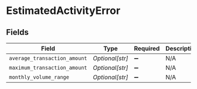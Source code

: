 # EstimatedActivityError


## Fields

| Field                        | Type                         | Required                     | Description                  |
| ---------------------------- | ---------------------------- | ---------------------------- | ---------------------------- |
| `average_transaction_amount` | *Optional[str]*              | :heavy_minus_sign:           | N/A                          |
| `maximum_transaction_amount` | *Optional[str]*              | :heavy_minus_sign:           | N/A                          |
| `monthly_volume_range`       | *Optional[str]*              | :heavy_minus_sign:           | N/A                          |